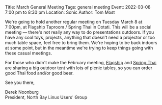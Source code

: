 Title: March General Meeting
Tags: general meeting
Event: 2022-03-08 7:00 pm to 8:30 pm
Location: Sonic
Author: Tom Most

We're going to hold another regular meeting on Tuesday March 8 at
7:00pm, at Flagship Taproom / Spring Thai in Cotati.  This will be a
social meeting &mdash; there's not really any way to do presentations
outdoors.  If you have any cool toys, projects, anything that doesn't
need a projector or too much table space, feel free to bring them.
We're hoping to be back indoors at some point, but in the meantime
we're trying to keep things going with these casual meetings.

For those who didn't make the February meeting, [Flagship](https://www.flagshiptaproom.com/cotati) and [Spring
Thai](https://www.springthai.net/) are sharing a big outdoor tent with lots of picnic tables, so you
can order good Thai food and/or good beer.

See you there,

Derek Noonburg<br>
President, North Bay Linux Users' Group
